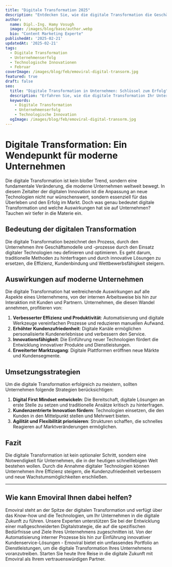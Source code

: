 ```yaml
---
title: "Digitale Transformation 2025"
description: "Entdecken Sie, wie die digitale Transformation die Geschäftswelt revolutioniert und warum sie für den Erfolg Ihres Unternehmens entscheidend ist."
author:
  name: Dipl.-Ing. Hamy Vosugh
  image: /images/blog/base/author.webp
  bio: "Content Marketing Experte"
publishedAt: '2025-02-21'
updatedAt: '2025-02-21'
tags:
  - Digitale Transformation
  - Unternehmenserfolg
  - Technologische Innovationen
  - Februar
coverImage: /images/blog/feb/emoviral-digital-transorm.jpg
featured: true
draft: false
seo:
  title: "Digitale Transformation in Unternehmen: Schlüssel zum Erfolg"
  description: "Erfahren Sie, wie die digitale Transformation Ihr Unternehmen zukunftssicher macht und welche Rolle Emoviral dabei spielt."
  keywords:
    - Digitale Transformation
    - Unternehmenserfolg
    - Technologische Innovation
  ogImage: /images/blog/feb/emoviral-digital-transorm.jpg
---
```


# Digitale Transformation: Ein Wendepunkt für moderne Unternehmen

Die digitale Transformation ist kein bloßer Trend, sondern eine fundamentale Veränderung, die moderne Unternehmen weltweit bewegt. In diesem Zeitalter der digitalen Innovation ist die Anpassung an neue Technologien nicht nur wünschenswert, sondern essenziell für das Überleben und den Erfolg im Markt. Doch was genau bedeutet digitale Transformation und welche Auswirkungen hat sie auf Unternehmen? Tauchen wir tiefer in die Materie ein.

## Bedeutung der digitalen Transformation

Die digitale Transformation bezeichnet den Prozess, durch den Unternehmen ihre Geschäftsmodelle und -prozesse durch den Einsatz digitaler Technologien neu definieren und optimieren. Es geht darum, traditionelle Methoden zu hinterfragen und durch innovative Lösungen zu ersetzen, die Effizienz, Kundenbindung und Wettbewerbsfähigkeit steigern.

## Auswirkungen auf moderne Unternehmen

Die digitale Transformation hat weitreichende Auswirkungen auf alle Aspekte eines Unternehmens, von der internen Arbeitsweise bis hin zur Interaktion mit Kunden und Partnern. Unternehmen, die diesen Wandel annehmen, profitieren von:

1. **Verbesserter Effizienz und Produktivität**: Automatisierung und digitale Werkzeuge vereinfachen Prozesse und reduzieren manuellen Aufwand.
2. **Erhöhter Kundenzufriedenheit**: Digitale Kanäle ermöglichen personalisierte Kundenerlebnisse und verbessern den Service.
3. **Innovationsfähigkeit**: Die Einführung neuer Technologien fördert die Entwicklung innovativer Produkte und Dienstleistungen.
4. **Erweiterter Marktzugang**: Digitale Plattformen eröffnen neue Märkte und Kundensegmente.

## Umsetzungsstrategien

Um die digitale Transformation erfolgreich zu meistern, sollten Unternehmen folgende Strategien berücksichtigen:

1. **Digital First Mindset entwickeln**: Die Bereitschaft, digitale Lösungen an erste Stelle zu setzen und traditionelle Ansätze kritisch zu hinterfragen.
2. **Kundenzentrierte Innovation fördern**: Technologien einsetzen, die den Kunden in den Mittelpunkt stellen und Mehrwert bieten.
3. **Agilität und Flexibilität priorisieren**: Strukturen schaffen, die schnelles Reagieren auf Marktveränderungen ermöglichen.

## Fazit

Die digitale Transformation ist kein optionaler Schritt, sondern eine Notwendigkeit für Unternehmen, die in der heutigen schnelllebigen Welt bestehen wollen. Durch die Annahme digitaler Technologien können Unternehmen ihre Effizienz steigern, die Kundenzufriedenheit verbessern und neue Wachstumsmöglichkeiten erschließen.

---

## Wie kann Emoviral Ihnen dabei helfen?

Emoviral steht an der Spitze der digitalen Transformation und verfügt über das Know-how und die Technologien, um Ihr Unternehmen in die digitale Zukunft zu führen. Unsere Experten unterstützen Sie bei der Entwicklung einer maßgeschneiderten Digitalstrategie, die auf die spezifischen Bedürfnisse und Ziele Ihres Unternehmens zugeschnitten ist. Von der Automatisierung interner Prozesse bis hin zur Einführung innovativer Kundenservice-Lösungen - Emoviral bietet ein umfassendes Portfolio an Dienstleistungen, um die digitale Transformation Ihres Unternehmens voranzutreiben. Starten Sie heute Ihre Reise in die digitale Zukunft mit Emoviral als Ihrem vertrauenswürdigen Partner.